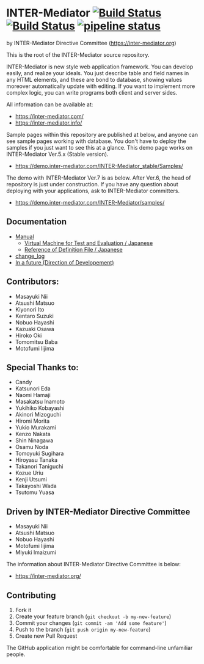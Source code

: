 # INTER-Mediator [![Build Status](https://travis-ci.org/INTER-Mediator/INTER-Mediator.svg?branch=master)](https://travis-ci.org/INTER-Mediator/INTER-Mediator) [![Build Status](https://circleci.com/gh/INTER-Mediator/INTER-Mediator/tree/master.svg?style=shield)](https://circleci.com/gh/INTER-Mediator/INTER-Mediator) [![pipeline status](https://gitlab.com/INTER-Mediator/INTER-Mediator/badges/master/pipeline.svg)](https://gitlab.com/INTER-Mediator/INTER-Mediator/pipelines)
by INTER-Mediator Directive Committee (https://inter-mediator.org)

This is the root of the INTER-Mediator source repository.

INTER-Mediator is new style web application framework.
You can develop easily, and realize your ideals.
You just describe table and field names in any HTML elements,
and these are bond to database, showing values moreover automatically update with editing.
If you want to implement more complex logic, you can write programs both client and server sides.

All information can be available at:
- https://inter-mediator.com/
- https://inter-mediator.info/

Sample pages within this repository are published at below,
and anyone can see sample pages working with database.
You don't have to deploy the samples if you just want to see this at a glance.
This demo page works on INTER-Mediator Ver.5.x (Stable version).
- https://demo.inter-mediator.com/INTER-Mediator_stable/Samples/

The demo with INTER-Mediator Ver.7 is as below. After Ver.6, the head of repository is just under construction.
If you have any question about deploying with your applications, ask to INTER-Mediator committers.
- https://demo.inter-mediator.com/INTER-Mediator/samples/

## Documentation

+ [Manual](https://inter-mediator.info/)
	+ [Virtual Machine for Test and Evaluation / Japanese](https://inter-mediator.info/ja/for-novices/vm.html)
	+ [Reference of Definition File / Japanese](https://inter-mediator.info/ja/for-developers/index.html)
+ [change_log](https://github.com/INTER-Mediator/INTER-Mediator/blob/master/dist-docs/change_log.txt)
+ [In a future (Direction of Developement)](https://github.com/INTER-Mediator/INTER-Mediator/wiki/Direction-of-INTER-Mediator-Development)

## Contributors:
- Masayuki Nii
- Atsushi Matsuo
- Kiyonori Ito
- Kentaro Suzuki
- Nobuo Hayashi
- Kazuaki Osawa
- Hiroko Oki
- Tomomitsu Baba
- Motofumi Iijima

## Special Thanks to:
- Candy
- Katsunori Eda
- Naomi Hamaji
- Masakatsu Inamoto
- Yukihiko Kobayashi
- Akinori Mizoguchi
- Hiromi Morita
- Yukio Murakami
- Kenzo Nakata
- Shin Ninagawa
- Osamu Noda
- Tomoyuki Sugihara
- Hiroyasu Tanaka
- Takanori Taniguchi
- Kozue Uriu
- Kenji Utsumi
- Takayoshi Wada
- Tsutomu Yuasa

## Driven by INTER-Mediator Directive Committee
- Masayuki Nii
- Atsushi Matsuo
- Nobuo Hayashi
- Motofumi Iijima
- Miyuki Imaizumi

The information about INTER-Mediator Directive Committee is below:
- https://inter-mediator.org/

## Contributing

1. Fork it
2. Create your feature branch (`git checkout -b my-new-feature`)
3. Commit your changes (`git commit -am 'Add some feature'`)
4. Push to the branch (`git push origin my-new-feature`)
5. Create new Pull Request

The GitHub application might be comfortable for command-line unfamiliar people.
